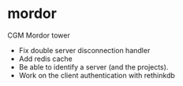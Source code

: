 # mordor
CGM Mordor tower

- Fix double server disconnection handler
- Add redis cache
- Be able to identify a server (and the projects).
- Work on the client authentication with rethinkdb
